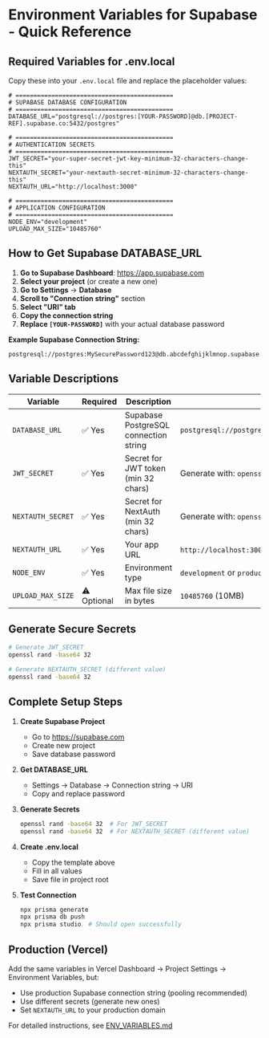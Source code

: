 # Environment Variables for Supabase - Quick Reference

## Required Variables for .env.local

Copy these into your `.env.local` file and replace the placeholder values:

```env
# ============================================
# SUPABASE DATABASE CONFIGURATION
# ============================================
DATABASE_URL="postgresql://postgres:[YOUR-PASSWORD]@db.[PROJECT-REF].supabase.co:5432/postgres"

# ============================================
# AUTHENTICATION SECRETS
# ============================================
JWT_SECRET="your-super-secret-jwt-key-minimum-32-characters-change-this"
NEXTAUTH_SECRET="your-nextauth-secret-minimum-32-characters-change-this"
NEXTAUTH_URL="http://localhost:3000"

# ============================================
# APPLICATION CONFIGURATION
# ============================================
NODE_ENV="development"
UPLOAD_MAX_SIZE="10485760"
```

## How to Get Supabase DATABASE_URL

1. **Go to Supabase Dashboard**: https://app.supabase.com
2. **Select your project** (or create a new one)
3. **Go to Settings** → **Database**
4. **Scroll to "Connection string"** section
5. **Select "URI" tab**
6. **Copy the connection string**
7. **Replace `[YOUR-PASSWORD]`** with your actual database password

**Example Supabase Connection String:**
```
postgresql://postgres:MySecurePassword123@db.abcdefghijklmnop.supabase.co:5432/postgres
```

## Variable Descriptions

| Variable | Required | Description | Example |
|----------|----------|-------------|---------|
| `DATABASE_URL` | ✅ Yes | Supabase PostgreSQL connection string | `postgresql://postgres:pass@db.xxx.supabase.co:5432/postgres` |
| `JWT_SECRET` | ✅ Yes | Secret for JWT token (min 32 chars) | Generate with: `openssl rand -base64 32` |
| `NEXTAUTH_SECRET` | ✅ Yes | Secret for NextAuth (min 32 chars) | Generate with: `openssl rand -base64 32` |
| `NEXTAUTH_URL` | ✅ Yes | Your app URL | `http://localhost:3000` (dev) |
| `NODE_ENV` | ✅ Yes | Environment type | `development` or `production` |
| `UPLOAD_MAX_SIZE` | ⚠️ Optional | Max file size in bytes | `10485760` (10MB) |

## Generate Secure Secrets

```bash
# Generate JWT_SECRET
openssl rand -base64 32

# Generate NEXTAUTH_SECRET (different value)
openssl rand -base64 32
```

## Complete Setup Steps

1. **Create Supabase Project**
   - Go to https://supabase.com
   - Create new project
   - Save database password

2. **Get DATABASE_URL**
   - Settings → Database → Connection string → URI
   - Copy and replace password

3. **Generate Secrets**
   ```bash
   openssl rand -base64 32  # For JWT_SECRET
   openssl rand -base64 32  # For NEXTAUTH_SECRET (different value)
   ```

4. **Create .env.local**
   - Copy the template above
   - Fill in all values
   - Save file in project root

5. **Test Connection**
   ```bash
   npx prisma generate
   npx prisma db push
   npx prisma studio  # Should open successfully
   ```

## Production (Vercel)

Add the same variables in Vercel Dashboard → Project Settings → Environment Variables, but:
- Use production Supabase connection string (pooling recommended)
- Use different secrets (generate new ones)
- Set `NEXTAUTH_URL` to your production domain

For detailed instructions, see [ENV_VARIABLES.md](./ENV_VARIABLES.md)

